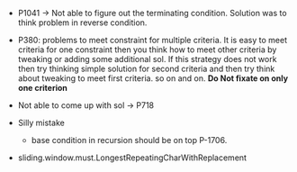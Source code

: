 - P1041 -> Not able to figure out the terminating condition. Solution was to think problem in reverse condition.

- P380: problems to meet constraint for multiple criteria. It is easy to meet criteria for one constraint then you think how to meet other criteria by tweaking or adding some additional sol. If this strategy does not work then try thinking simple solution for second criteria and then try think about tweaking to meet first criteria. so on and on. **Do Not fixate on only one criterion** 

- Not able to come up with sol -> P718
- Silly mistake
  - base condition in recursion should be on top P-1706.


- sliding.window.must.LongestRepeatingCharWithReplacement